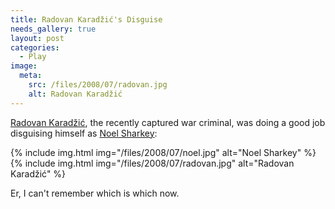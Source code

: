 ```yaml
---
title: Radovan Karadžić's Disguise
needs_gallery: true
layout: post
categories:
  - Play
image:
  meta:
    src: /files/2008/07/radovan.jpg
    alt: Radovan Karadžić
---
```

[Radovan Karadžić](https://en.wikipedia.org/wiki/Radovan_Karadžić), the recently captured war criminal, was doing a good job disguising himself as [Noel Sharkey](https://en.wikipedia.org/wiki/Noel_Sharkey):

{% include img.html img="/files/2008/07/noel.jpg" alt="Noel Sharkey" %}
{% include img.html img="/files/2008/07/radovan.jpg" alt="Radovan Karadžić" %}

Er, I can't remember which is which now.

